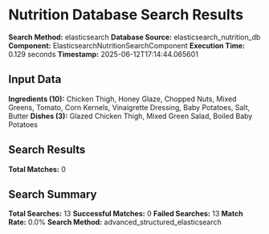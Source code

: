 # Nutrition Database Search Results

**Search Method:** elasticsearch
**Database Source:** elasticsearch_nutrition_db
**Component:** ElasticsearchNutritionSearchComponent
**Execution Time:** 0.129 seconds
**Timestamp:** 2025-06-12T17:14:44.065601

## Input Data
**Ingredients (10):** Chicken Thigh, Honey Glaze, Chopped Nuts, Mixed Greens, Tomato, Corn Kernels, Vinaigrette Dressing, Baby Potatoes, Salt, Butter
**Dishes (3):** Glazed Chicken Thigh, Mixed Green Salad, Boiled Baby Potatoes

## Search Results
**Total Matches:** 0

## Search Summary
**Total Searches:** 13
**Successful Matches:** 0
**Failed Searches:** 13
**Match Rate:** 0.0%
**Search Method:** advanced_structured_elasticsearch
